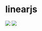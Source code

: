 # linearjs
[<img src="https://badgen.net/badge/icon/main%20file%20(jsdelivr)?icon=jsdelivr&label">](hhttps://cdn.jsdelivr.net/gh/linearjs/linearjs@master/dist/linearjs.js)
[<img src="https://badgen.net/badge/icon/main%20minified%20file%20(jsdelivr)?icon=jsdelivr&label">](hhttps://cdn.jsdelivr.net/gh/linearjs/linearjs@master/dist/linearjs.min.js)
